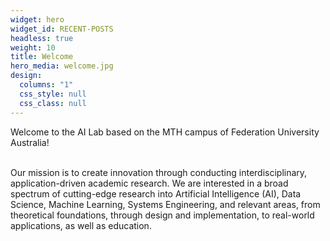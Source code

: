 ```yaml
---
widget: hero
widget_id: RECENT-POSTS
headless: true
weight: 10
title: Welcome
hero_media: welcome.jpg
design:
  columns: "1"
  css_style: null
  css_class: null
---
```

Welcome to the AI Lab based on the MTH campus of Federation University Australia!

\
Our mission is to create innovation through conducting interdisciplinary, application-driven academic research. We are interested in a broad spectrum of cutting-edge research into Artificial Intelligence (AI), Data Science, Machine Learning, Systems Engineering, and relevant areas, from theoretical foundations, through design and implementation, to real-world applications, as well as education.